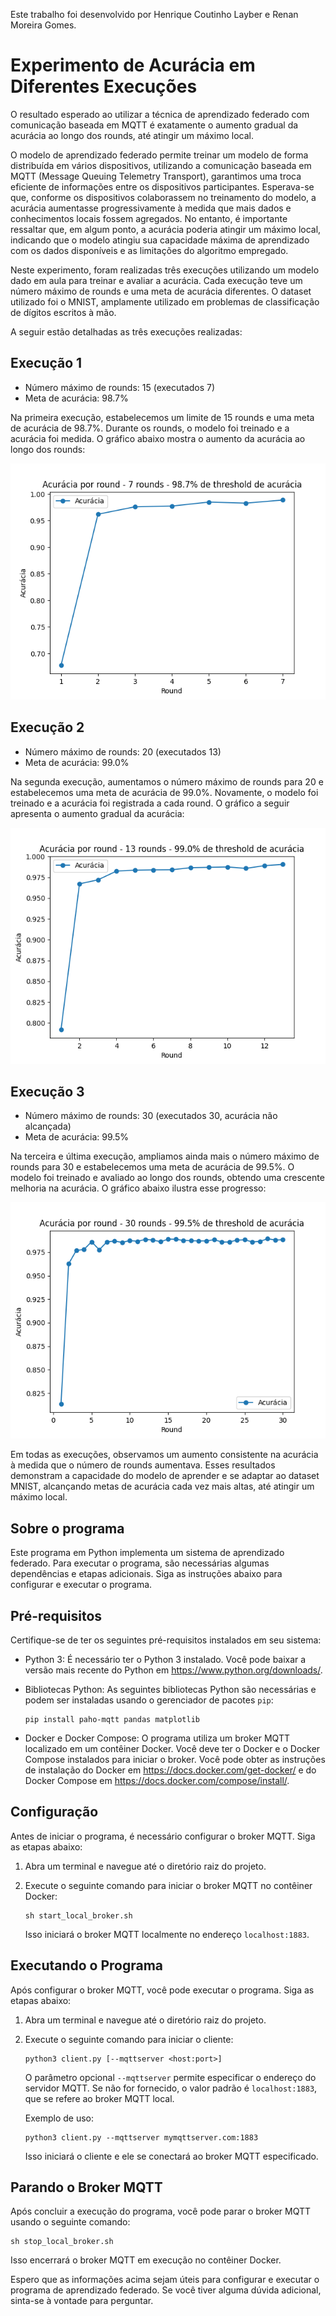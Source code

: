 Este trabalho foi desenvolvido por Henrique Coutinho Layber e Renan Moreira Gomes.

# Experimento de Acurácia em Diferentes Execuções

O resultado esperado ao utilizar a técnica de aprendizado federado com comunicação baseada em MQTT é exatamente o aumento gradual da acurácia ao longo dos rounds, até atingir um máximo local. 

O modelo de aprendizado federado permite treinar um modelo de forma distribuída em vários dispositivos, utilizando a comunicação baseada em MQTT (Message Queuing Telemetry Transport), garantimos uma troca eficiente de informações entre os dispositivos participantes. Esperava-se que, conforme os dispositivos colaborassem no treinamento do modelo, a acurácia aumentasse progressivamente à medida que mais dados e conhecimentos locais fossem agregados. No entanto, é importante ressaltar que, em algum ponto, a acurácia poderia atingir um máximo local, indicando que o modelo atingiu sua capacidade máxima de aprendizado com os dados disponíveis e as limitações do algoritmo empregado.

Neste experimento, foram realizadas três execuções utilizando um modelo dado em aula para treinar e avaliar a acurácia. Cada execução teve um número máximo de rounds e uma meta de acurácia diferentes. O dataset utilizado foi o MNIST, amplamente utilizado em problemas de classificação de dígitos escritos à mão.

A seguir estão detalhadas as três execuções realizadas:

## Execução 1

- Número máximo de rounds: 15 (executados 7)
- Meta de acurácia: 98.7%

Na primeira execução, estabelecemos um limite de 15 rounds e uma meta de acurácia de 98.7%. Durante os rounds, o modelo foi treinado e a acurácia foi medida. O gráfico abaixo mostra o aumento da acurácia ao longo dos rounds:

![Gráfico de Acurácia - Execução 1](987.png)

## Execução 2

- Número máximo de rounds: 20 (executados 13)
- Meta de acurácia: 99.0%

Na segunda execução, aumentamos o número máximo de rounds para 20 e estabelecemos uma meta de acurácia de 99.0%. Novamente, o modelo foi treinado e a acurácia foi registrada a cada round. O gráfico a seguir apresenta o aumento gradual da acurácia:

![Gráfico de Acurácia - Execução 2](99.png)

## Execução 3

- Número máximo de rounds: 30 (executados 30, acurácia não alcançada)
- Meta de acurácia: 99.5%

Na terceira e última execução, ampliamos ainda mais o número máximo de rounds para 30 e estabelecemos uma meta de acurácia de 99.5%. O modelo foi treinado e avaliado ao longo dos rounds, obtendo uma crescente melhoria na acurácia. O gráfico abaixo ilustra esse progresso:

![Gráfico de Acurácia - Execução 3](995.png)

Em todas as execuções, observamos um aumento consistente na acurácia à medida que o número de rounds aumentava. Esses resultados demonstram a capacidade do modelo de aprender e se adaptar ao dataset MNIST, alcançando metas de acurácia cada vez mais altas, até atingir um máximo local.

## Sobre o programa

Este programa em Python implementa um sistema de aprendizado federado. Para executar o programa, são necessárias algumas dependências e etapas adicionais. Siga as instruções abaixo para configurar e executar o programa.

## Pré-requisitos

Certifique-se de ter os seguintes pré-requisitos instalados em seu sistema:

- Python 3: É necessário ter o Python 3 instalado. Você pode baixar a versão mais recente do Python em https://www.python.org/downloads/.

- Bibliotecas Python: As seguintes bibliotecas Python são necessárias e podem ser instaladas usando o gerenciador de pacotes `pip`:

  ```
  pip install paho-mqtt pandas matplotlib
  ```

- Docker e Docker Compose: O programa utiliza um broker MQTT localizado em um contêiner Docker. Você deve ter o Docker e o Docker Compose instalados para iniciar o broker. Você pode obter as instruções de instalação do Docker em https://docs.docker.com/get-docker/ e do Docker Compose em https://docs.docker.com/compose/install/.

## Configuração

Antes de iniciar o programa, é necessário configurar o broker MQTT. Siga as etapas abaixo:

1. Abra um terminal e navegue até o diretório raiz do projeto.

2. Execute o seguinte comando para iniciar o broker MQTT no contêiner Docker:

   ```
   sh start_local_broker.sh
   ```

   Isso iniciará o broker MQTT localmente no endereço `localhost:1883`.

## Executando o Programa

Após configurar o broker MQTT, você pode executar o programa. Siga as etapas abaixo:

1. Abra um terminal e navegue até o diretório raiz do projeto.

2. Execute o seguinte comando para iniciar o cliente:

   ```
   python3 client.py [--mqttserver <host:port>]
   ```

   O parâmetro opcional `--mqttserver` permite especificar o endereço do servidor MQTT. Se não for fornecido, o valor padrão é `localhost:1883`, que se refere ao broker MQTT local.

   Exemplo de uso:

   ```
   python3 client.py --mqttserver mymqttserver.com:1883
   ```

   Isso iniciará o cliente e ele se conectará ao broker MQTT especificado.

## Parando o Broker MQTT

Após concluir a execução do programa, você pode parar o broker MQTT usando o seguinte comando:

```
sh stop_local_broker.sh
```

Isso encerrará o broker MQTT em execução no contêiner Docker.

Espero que as informações acima sejam úteis para configurar e executar o programa de aprendizado federado. Se você tiver alguma dúvida adicional, sinta-se à vontade para perguntar.
